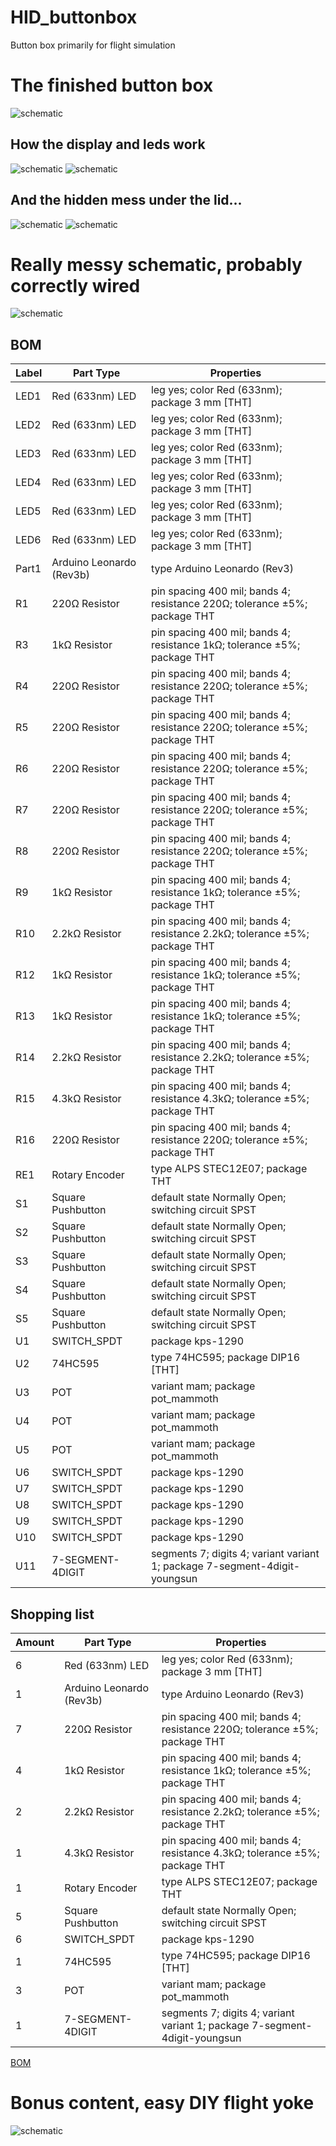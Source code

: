# HID_buttonbox
Button box primarily for flight simulation 
# The finished button box
![schematic](https://github.com/christoferjh/HID_buttonbox/blob/master/images/img_box.PNG)
## How the display and leds work
![schematic](https://github.com/christoferjh/HID_buttonbox/blob/master/images/box.gif)
![schematic](https://github.com/christoferjh/HID_buttonbox/blob/master/images/buttons.gif)


## And the hidden mess under the lid...
![schematic](https://github.com/christoferjh/HID_buttonbox/blob/master/images/img_box_inside.PNG)
![schematic](https://github.com/christoferjh/HID_buttonbox/blob/master/images/img_box_messy.PNG)


# Really messy schematic, probably correctly wired
![schematic](https://github.com/christoferjh/HID_buttonbox/blob/master/images/schem.png)

## BOM

| Label | Part Type                | Properties                                                                 |
| ----- | ------------------------ | -------------------------------------------------------------------------- |
| LED1  | Red (633nm) LED          | leg yes; color Red (633nm); package 3 mm \[THT\]                           |
| LED2  | Red (633nm) LED          | leg yes; color Red (633nm); package 3 mm \[THT\]                           |
| LED3  | Red (633nm) LED          | leg yes; color Red (633nm); package 3 mm \[THT\]                           |
| LED4  | Red (633nm) LED          | leg yes; color Red (633nm); package 3 mm \[THT\]                           |
| LED5  | Red (633nm) LED          | leg yes; color Red (633nm); package 3 mm \[THT\]                           |
| LED6  | Red (633nm) LED          | leg yes; color Red (633nm); package 3 mm \[THT\]                           |
| Part1 | Arduino Leonardo (Rev3b) | type Arduino Leonardo (Rev3)                                               |
| R1    | 220Ω Resistor            | pin spacing 400 mil; bands 4; resistance 220Ω; tolerance ±5%; package THT  |
| R3    | 1kΩ Resistor             | pin spacing 400 mil; bands 4; resistance 1kΩ; tolerance ±5%; package THT   |
| R4    | 220Ω Resistor            | pin spacing 400 mil; bands 4; resistance 220Ω; tolerance ±5%; package THT  |
| R5    | 220Ω Resistor            | pin spacing 400 mil; bands 4; resistance 220Ω; tolerance ±5%; package THT  |
| R6    | 220Ω Resistor            | pin spacing 400 mil; bands 4; resistance 220Ω; tolerance ±5%; package THT  |
| R7    | 220Ω Resistor            | pin spacing 400 mil; bands 4; resistance 220Ω; tolerance ±5%; package THT  |
| R8    | 220Ω Resistor            | pin spacing 400 mil; bands 4; resistance 220Ω; tolerance ±5%; package THT  |
| R9    | 1kΩ Resistor             | pin spacing 400 mil; bands 4; resistance 1kΩ; tolerance ±5%; package THT   |
| R10   | 2.2kΩ Resistor           | pin spacing 400 mil; bands 4; resistance 2.2kΩ; tolerance ±5%; package THT |
| R12   | 1kΩ Resistor             | pin spacing 400 mil; bands 4; resistance 1kΩ; tolerance ±5%; package THT   |
| R13   | 1kΩ Resistor             | pin spacing 400 mil; bands 4; resistance 1kΩ; tolerance ±5%; package THT   |
| R14   | 2.2kΩ Resistor           | pin spacing 400 mil; bands 4; resistance 2.2kΩ; tolerance ±5%; package THT |
| R15   | 4.3kΩ Resistor           | pin spacing 400 mil; bands 4; resistance 4.3kΩ; tolerance ±5%; package THT |
| R16   | 220Ω Resistor            | pin spacing 400 mil; bands 4; resistance 220Ω; tolerance ±5%; package THT  |
| RE1   | Rotary Encoder           | type ALPS STEC12E07; package THT                                           |
| S1    | Square Pushbutton        | default state Normally Open; switching circuit SPST                        |
| S2    | Square Pushbutton        | default state Normally Open; switching circuit SPST                        |
| S3    | Square Pushbutton        | default state Normally Open; switching circuit SPST                        |
| S4    | Square Pushbutton        | default state Normally Open; switching circuit SPST                        |
| S5    | Square Pushbutton        | default state Normally Open; switching circuit SPST                        |
| U1    | SWITCH\_SPDT             | package kps-1290                                                           |
| U2    | 74HC595                  | type 74HC595; package DIP16 \[THT\]                                        |
| U3    | POT                      | variant mam; package pot\_mammoth                                          |
| U4    | POT                      | variant mam; package pot\_mammoth                                          |
| U5    | POT                      | variant mam; package pot\_mammoth                                          |
| U6    | SWITCH\_SPDT             | package kps-1290                                                           |
| U7    | SWITCH\_SPDT             | package kps-1290                                                           |
| U8    | SWITCH\_SPDT             | package kps-1290                                                           |
| U9    | SWITCH\_SPDT             | package kps-1290                                                           |
| U10   | SWITCH\_SPDT             | package kps-1290                                                           |
| U11   | 7-SEGMENT-4DIGIT         | segments 7; digits 4; variant variant 1; package 7-segment-4digit-youngsun |

## Shopping list

| Amount | Part Type                | Properties                                                                 |
| ------ | ------------------------ | -------------------------------------------------------------------------- |
| 6      | Red (633nm) LED          | leg yes; color Red (633nm); package 3 mm \[THT\]                           |
| 1      | Arduino Leonardo (Rev3b) | type Arduino Leonardo (Rev3)                                               |
| 7      | 220Ω Resistor            | pin spacing 400 mil; bands 4; resistance 220Ω; tolerance ±5%; package THT  |
| 4      | 1kΩ Resistor             | pin spacing 400 mil; bands 4; resistance 1kΩ; tolerance ±5%; package THT   |
| 2      | 2.2kΩ Resistor           | pin spacing 400 mil; bands 4; resistance 2.2kΩ; tolerance ±5%; package THT |
| 1      | 4.3kΩ Resistor           | pin spacing 400 mil; bands 4; resistance 4.3kΩ; tolerance ±5%; package THT |
| 1      | Rotary Encoder           | type ALPS STEC12E07; package THT                                           |
| 5      | Square Pushbutton        | default state Normally Open; switching circuit SPST                        |
| 6      | SWITCH\_SPDT             | package kps-1290                                                           |
| 1      | 74HC595                  | type 74HC595; package DIP16 \[THT\]                                        |
| 3      | POT                      | variant mam; package pot\_mammoth                                          |
| 1      | 7-SEGMENT-4DIGIT         | segments 7; digits 4; variant variant 1; package 7-segment-4digit-youngsun |

[BOM](https://github.com/christoferjh/HID_buttonbox/blob/master/bom.html)


# Bonus content, easy DIY flight yoke
![schematic](https://github.com/christoferjh/HID_buttonbox/blob/master/images/yoke.PNG)

